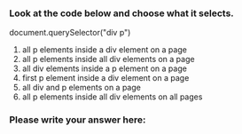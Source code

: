 ### Look at the code below and choose what it selects.

document.querySelector("div p")

1. all p elements inside a div element on a page
2. all p elements inside all div elements on a page
3. all div elements inside a p element on a page
4. first p element inside a div element on a page
5. all div and p elements on a page
6. all p elements inside all div elements on all pages 


### Please write your answer here:

